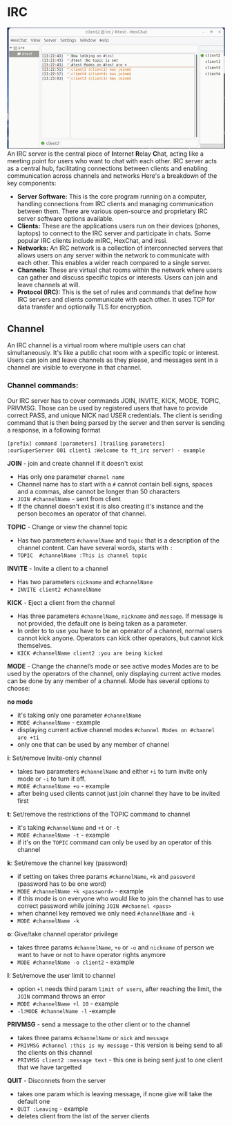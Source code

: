 # IRC

![""](HexChat.png)
An IRC server is the central piece of **I**nternet **R**elay **C**hat, acting like a meeting point for users who want to chat with each other. IRC server acts as a central hub, facilitating connections between clients and enabling communication across channels 
and networks Here's a breakdown of the key components:
- **Server Software:** This is the core program running on a computer, handling connections from IRC clients and managing communication between them. There are various open-source and proprietary IRC server software options available.
- **Clients:** These are the applications users run on their devices (phones, laptops) to connect to the IRC server and participate in chats. Some popular IRC clients include mIRC, HexChat, and irssi.
- **Networks:** An IRC network is a collection of interconnected servers that allows users on any server within the network to communicate with each other. This enables a wider reach compared to a single server.
- **Channels:** These are virtual chat rooms within the network where users can gather and discuss specific topics or interests. Users can join and leave channels at will.
- **Protocol (IRC):** This is the set of rules and commands that define how IRC servers and clients communicate with each other. It uses TCP for data transfer and optionally TLS for encryption.

## Channel
An IRC channel is a virtual room where multiple users can chat simultaneously. It's like a public chat room with a specific topic or interest. Users can join and leave channels as they please, and messages sent in a channel are visible to everyone in that channel. 
### Channel commands:
Our IRC server has to cover commands JOIN, INVITE, KICK, MODE, TOPIC, PRIVMSG. Those can be used by registered users that have to provide correct PASS, and unique NICK nad USER credentials.
The client is sending command that is then being parsed by the server and then server is sending a response, in a following format

```
[prefix] command [parameters] [trailing parameters]
:ourSuperServer 001 client1 :Welcome to ft_irc server! - example
```

 **JOIN** - join and create channel if it doesn't exist
  - Has only one parameter `channel name` 
   - Channel name has to start with a `#` cannot contain bell signs, spaces and a commas, alse cannot be longer than 50 characters </br>
   - `JOIN #channelName` - sent from client 
   -  If the channel doesn't exist it is also creating it's instance and the person becomes an operator of that channel.
     
**TOPIC** - Change or view the channel topic 
  
 -  Has two parameters `#channelName` and  `topic` that is a description of the channel content. Can have several words, starts with `:`
 -  `TOPIC  #channelName :This is channel topic`
   
**INVITE** - Invite a client to a channel
  
  - Has two parameters `nickname` and  `#channelNane`
  - `INVITE client2 #channelName`

**KICK** -  Eject a client from the channel
  - Has three parameters `#channelName`, `nickname` and `message`. If message is not provided, the default one is being taken as a parameter.
  - In order to to use you have to be an operator of a channel, normal users cannot kick anyone. Operators can kick other operators, but cannot kick themselves.
  - `KICK #channelName client2 :you are being kicked`

**MODE** - Change the channel’s mode or see active modes
Modes are to be used by the operators of the channel, only displaying current active modes can be done by any member of a channel.
Mode has several options to choose: 

**no mode**
  - it's taking only one parameter `#channelName`
  - `MODE #channelName` - example
  - displaying current active channel modes `#channel Modes on #channel are +ti`
  - only one that can be used by any member of channel
    
**i**: Set/remove Invite-only channel
  - takes two parameters `#channelName` and either `+i` to turn invite only mode or `-i` to turn it off.
  - `MODE #channelName +o` - example
  - after being used clients cannot just join channel they have to be invited first
    
**t**: Set/remove the restrictions of the TOPIC command to channel
  - it's taking `#channelName` and `+t` or `-t`
  - `MODE #channelName -t` - example
  - if it's on the `TOPIC` command can only be used by an operator of this channel

**k**: Set/remove the channel key (password)
  - if setting on takes three params `#channelName`, `+k` and `password` (password has to be one word)
  - `MODE #channelName +k <password>` - example
  - if this mode is on everyone who would like to join the channel has to use correct password while joining `JOIN ##channel <pass>`
  - when channel key removed we only need `#channelName` and `-k`
  - `MODE #channelName -k`

**o**: Give/take channel operator privilege
  - takes three params `#channelName`, `+o` or `-o` and `nickname` of person we want to have or not to have operator rights anymore
  - `MODE #channelName -o client2` - example
    
**l**: Set/remove the user limit to channel
  - option `+l` needs third param `limit of users`, after reaching the limit, the `JOIN` command throws an error
  - `MODE #channelName +l 10` - example
  - `-l`:`MODE #channelName -l` -example
  
**PRIVMSG** - send a message to the other client or to the channel
  - takes three params `#channelName` or `nick` and `message`
  - `PRIVMSG #channel :this is my message` - this version is being send to all the clients on this channel
  - `PRIVMSG client2 :message text` - this one is being sent just to one client that we have targetted 
    
**QUIT** - Disconnets from the server
  - takes one param which is leaving message, if none give will take the default one
  - `QUIT :Leaving` - example
  - deletes client from the list of the server clients
  



